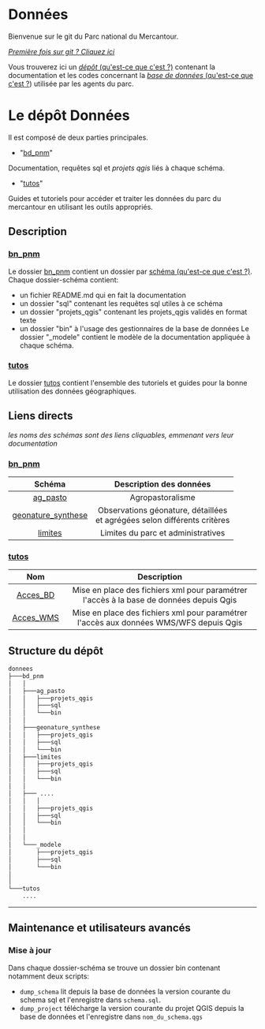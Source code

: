 # Données

Bienvenue sur le git du Parc national du Mercantour. 

_[Première fois sur git ? Cliquez ici](./tutos/PremiersPas.md)_

Vous trouverez ici un [_dépôt_ (qu'est-ce que c'est ?)](./tutos/README.md#depot  "Un projet Qgis contient un ensemble de couches, les informations permettant de les représenter, ainsi que l'ensemble des paramètres conditionnant la réalisation de géotraitements.") contenant la documentation et 
les codes concernant la [_base de données_ (qu'est-ce que c'est ?](./tutos/README.md#base-de-donnees "Au sens large, une base de donnée permet de stocker et de manipuler des données par des moyens informatiques")) utilisée par les agents du parc.


# Le dépôt Données


Il est composé de deux parties principales.

 - "[bd_pnm](./bd_pnm)"
 
 Documentation, requêtes sql et _projets qgis_ liés à chaque schéma.


 - "[tutos](./tutos)"
 
 Guides et tutoriels pour accéder et traiter les données du parc du mercantour en utilisant les outils appropriés.



## Description

### [bn_pnm](./bd_pnm)

Le dossier [bn_pnm](./bd_pnm) contient un dossier par [schéma (qu'est-ce que c'est ?)](./tutos/README.md#schema). Chaque dossier-schéma contient:
 - un fichier README.md qui en fait la documentation
 - un dossier "sql" contenant les requêtes sql utiles à ce schéma
 - un dossier "projets_qgis" contenant les projets_qgis validés en format texte 
 - un dossier "bin" à l'usage des gestionnaires de la base de données
 Le dossier "_modele" contient le modèle de la documentation appliquée à chaque schéma. 
 
 ### [tutos](./tutos)

 Le dossier [tutos](./tutos) contient l'ensemble des tutoriels et guides pour la bonne utilisation des données géographiques.


 ## Liens directs
 _les noms des schémas sont des liens cliquables, emmenant vers leur documentation_

 ### [bn_pnm](./bd_pnm)

 |Schéma|Description des données|
 |:--:|:--:|
 |[ag_pasto](./bd_pnm/ag_pasto)|Agropastoralisme <!-- à compléter -->|
 |[geonature_synthese](./bd_pnm/geonature_synthese)|Observations géonature, détaillées <br > et agrégées selon différents critères|
 |[limites](./bd_pnm/limites)| Limites du parc et administratives|

 ### [tutos](./tutos)

 |Nom|Description|
 |:--:|:--:|
 |[Acces_BD](./tutos/Acces_BD.md)| Mise en place des fichiers xml pour paramétrer l'accès à la base de données depuis Qgis|
 |[Acces_WMS](./tutos/Acces_WMS.md)|Mise en place des fichiers xml pour paramétrer l'accès aux données WMS/WFS depuis Qgis|

 ## Structure du dépôt

```bash
donnees
├───bd_pnm
│   │
│   ├───ag_pasto
│   │   ├───projets_qgis
│   │   ├───sql
│   │   └───bin
│   │
│   ├───geonature_synthese
│   │   ├───projets_qgis
│   │   ├───sql
│   │   └───bin
│   ├───limites
│   │   ├───projets_qgis
│   │   ├───sql
│   │   └───bin
│   │
│   ├─── ....
│   │   │
│   │   ├───projets_qgis
│   │   ├───sql
│   │   └───bin
│   │
│   │
│   └───_modele
│       ├───projets_qgis
│       ├───sql
│       └───bin
│ 
│ 
└───tutos
    ....
```


____
## Maintenance et utilisateurs avancés

### Mise à jour
Dans chaque dossier-schéma se trouve un dossier bin contenant notamment deux scripts:
 - `dump_schema` lit depuis la base de données la version courante du schema sql et l'enregistre dans `schema.sql`.  
 - `dump_project` télécharge la version courante du projet QGIS depuis la base de données et l'enregistre dans `nom_du_schema.qgs`
